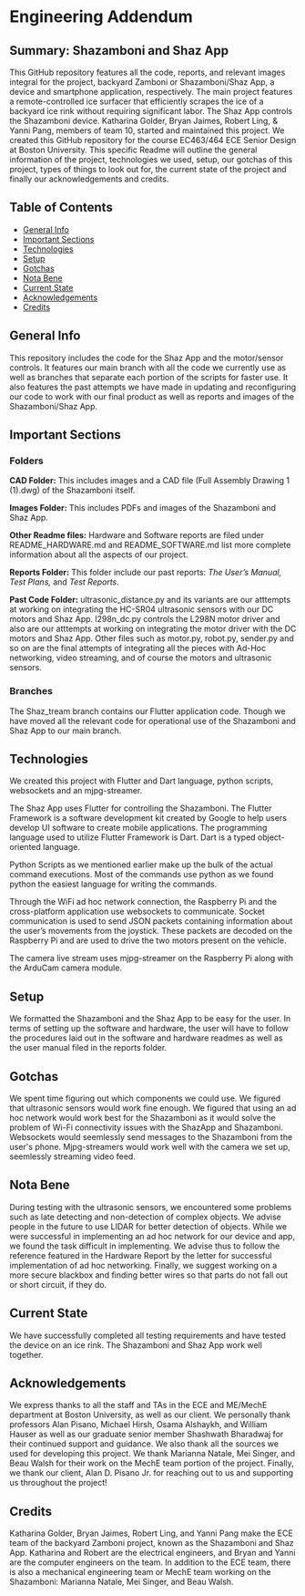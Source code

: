 # Engineering Addendum

 ## Summary: Shazamboni and Shaz App

This GitHub repository features all the code, reports, and relevant images integral for the project, backyard Zamboni or Shazamboni/Shaz App, a device and smartphone application, respectively. The main project features a remote-controlled ice surfacer that efficiently scrapes the ice of a backyard ice rink without requiring significant labor. The Shaz App controls the Shazamboni device. Katharina Golder, Bryan Jaimes, Robert Ling, & Yanni Pang, members of team 10, started and maintained this project. We created this GitHub repository for the course EC463/464 ECE Senior Design at Boston University. This specific Readme will outline the general information of the project, technologies we used, setup, our gotchas of this project, types of things to look out for, the current state of the project and finally our acknowledgements and credits. 

## Table of Contents
* [General Info](#general-info)
* [Important Sections](#important-sections)
* [Technologies](#technologies)
* [Setup](#setup)
* [Gotchas](#gotchas)
* [Nota Bene](#nota-bene)
* [Current State](#current-state)
* [Acknowledgements](#acknowledgements)
* [Credits](#credits)

## General Info

This repository includes the code for the Shaz App and the motor/sensor controls. It features our main branch with all the code we currently use as well as branches that separate each portion of the scripts for faster use. It also features the past attempts we have made in updating and reconfiguring our code to work with our final product as well as reports and images of the Shazamboni/Shaz App.

## Important Sections

### Folders

**CAD Folder:** This includes images and a CAD file (Full Assembly Drawing 1 (1).dwg) of the Shazamboni itself.

**Images Folder:** This includes PDFs and images of the Shazamboni and Shaz App.

**Other Readme files:** Hardware and Software reports are filed under README_HARDWARE.md and README_SOFTWARE.md list more complete information about all the aspects of our project.

**Reports Folder:** This folder include our past reports: *The User’s Manual,*  *Test Plans,* and *Test Reports*.

**Past Code Folder:** ultrasonic_distance.py and its variants are our atttempts at working on integrating the HC-SR04 ultrasonic sensors with our DC motors and Shaz App. l298n_dc.py controls the L298N motor driver and also are our atttempts at working on integrating the motor driver with the DC motors and Shaz App. Other files such as motor.py, robot.py, sender.py and so on are the final attempts of integrating all the pieces with Ad-Hoc networking, video streaming, and of course the motors and ultrasonic sensors.

### Branches

The Shaz_tream branch contains our Flutter application code. Though we have moved all the relevant code for operational use of the Shazamboni and Shaz App to our main branch.

## Technologies

We created this project with Flutter and Dart language, python scripts, websockets and an mjpg-streamer.  

The Shaz App uses Flutter for controlling the Shazamboni. The Flutter Framework is a software development kit created by Google to help users develop UI software to create mobile applications. The programming language used to utilize Flutter Framework is Dart. Dart is a typed object-oriented language. 

Python Scripts as we mentioned earlier make up the bulk of the actual command executions. Most of the commands use python as we found python the easiest language for writing the commands.

Through the WiFi ad hoc network connection, the Raspberry Pi and the cross-platform application use websockets to communicate. Socket communication is used to send JSON packets containing information about the user’s movements from the joystick. These packets are decoded on the Raspberry Pi and are used to drive the two motors present on the vehicle.

The camera live stream uses mjpg-streamer on the Raspberry Pi along with the ArduCam camera module.

## Setup

We formatted the Shazamboni and the Shaz App to be easy for the user. In terms of setting up the software and hardware, the user will have to follow the procedures laid out in the software and hardware readmes as well as the user manual filed in the reports folder.

## Gotchas

We spent time figuring out which components we could use. We figured that ultrasonic sensors would work fine enough. We figured that using an ad hoc network would work best for the Shazamboni as it would solve the problem of Wi-Fi connectivity issues with the ShazApp and Shazamboni. Websockets would seemlessly send messages to the Shazamboni from the user's phone. Mjpg-streamers would work well with the camera we set up, seemlessly streaming video feed.

## Nota Bene

During testing with the ultrasonic sensors, we encountered some problems such as late detecting and non-detection of complex objects. We advise people in the future to use LIDAR for better detection of objects. While we were successful in implementing an ad hoc network for our device and app, we found the task difficult in implementing. We advise thus to follow the reference featured in the Hardware Report by the letter for successful implementation of ad hoc networking. Finally, we suggest working on a more secure blackbox and finding better wires so that parts do not fall out or short circuit, if they do. 

## Current State

We have successfully completed all testing requirements and have tested the device on an ice rink. The Shazamboni and Shaz App work well together. 

## Acknowledgements
We express thanks to all the staff and TAs in the ECE and ME/MechE department at Boston University, as well as our client. We personally thank professors Alan Pisano, Michael Hirsh, Osama Alshaykh, and William Hauser as well as our graduate senior member Shashwath Bharadwaj for their continued support and guidance. We also thank all the sources we used for developing this project. We thank Marianna Natale, Mei Singer, and Beau Walsh for their work on the MechE team portion of the project. Finally, we thank our client, Alan D. Pisano Jr. for reaching out to us and supporting us throughout the project!

## Credits
Katharina Golder, Bryan Jaimes, Robert Ling, and Yanni Pang make the ECE team of the backyard Zamboni project, known as the Shazamboni and Shaz App. Katharina and Robert are the electrical engineers, and Bryan and Yanni are the computer engineers on the team. In addition to the ECE team, there is also a mechanical engineering team or MechE team working on the Shazamboni: Marianna Natale, Mei Singer, and Beau Walsh.
